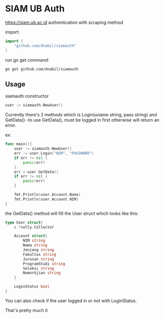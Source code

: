 # SIAM UB Auth

https://siam.ub.ac.id authentication with scraping method

import:
```go
import (
	"github.com/dnabil/siamauth"
)
```
run go get command:
```
go get github.com/dnabil/siamauth
```

## Usage
siamauth constructor
```go
user := siamauth.NewUser()
```

Currently there's 2 methods which is Login(uname string, pass string) and GetData()
-to use GetData(), must be logged in first otherwise will return an error.

ex:
```go
func main(){
	user := siamauth.NewUser()
	err := user.Login("NIM", "PASSWORD")
	if err != nil {
		panic(err)
	}
	err = user.GetData()
	if err != nil {
		panic(err)
	}

	fmt.Println(user.Account.Nama)
	fmt.Println(user.Account.NIM)
}
```

the GetData() method will fill the User struct which looks like this:
```go
type User struct{
	c *colly.Collector

  	Account struct{
		NIM string
		Nama string
		Jenjang string
		Fakultas string
		Jurusan string
		ProgramStudi string
		Seleksi string
		NomorUjian string
	}

	LoginStatus bool
}
```

You can also check if the user logged in or not with LoginStatus.

That's pretty much it
